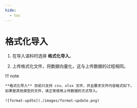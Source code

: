 ```yaml
---
hide:
  - toc
---
```


# 格式化导入

1. 在导入语料时选择 **格式化导入**。

2. 上传格式化文件，将数据向量化，这与上传数据的过程相同。

!!! note

    **格式化导入** 目前只支持 csv、xlsx 文件，并且要求文件内容格式如下。
    如果是其他类型的文件，请正常使用上传数据的方式导入。

    ![format-updte](./images/format-update.png)
